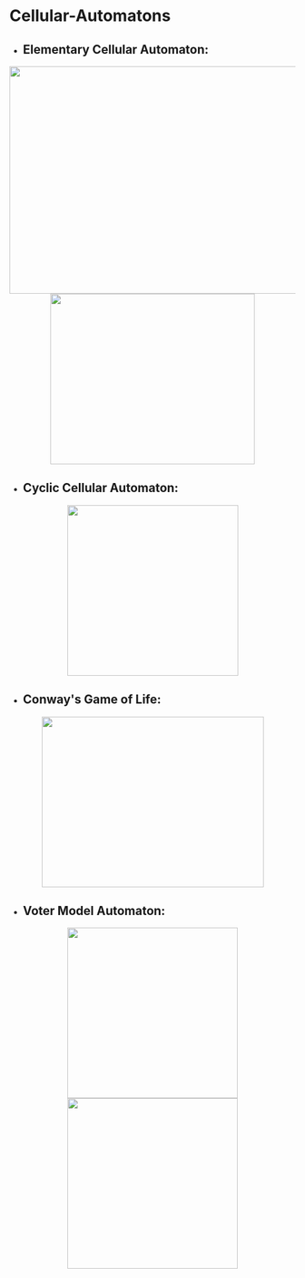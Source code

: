 # Cellular-Automatons

- ## Elementary Cellular Automaton:

<p align="center">
  <img width="760" height="400" src="https://user-images.githubusercontent.com/64698354/148689253-76043c2f-8d2c-454a-8b21-38359f53320f.png">

  <img width="360" height="300" src="https://user-images.githubusercontent.com/64698354/148689259-06be4c0f-12ad-4063-b4d5-ef14619c6fb2.gif">
</p>
  
- ## Cyclic Cellular Automaton:

<p align="center">
  <img width="301" height="300" src="https://user-images.githubusercontent.com/64698354/148690273-1f5e9e1e-bdc4-4e4c-87eb-e635563d3304.png">
  <!---
  <img width="378" height="300" src="https://user-images.githubusercontent.com/64698354/148690698-980261b4-29d8-43a0-8389-c7ea94877b8e.gif">
  -->
</p>

- ## Conway's Game of Life:

<p align="center">
  <img width="391" height="300" src="https://user-images.githubusercontent.com/64698354/148691351-199adb0a-23d5-4db0-b885-006db1a37096.gif">
</p>


- ## Voter Model Automaton:

<p align="center">
  <img width="300" height="300" src="https://user-images.githubusercontent.com/64698354/148691614-3a684cf7-ecba-4212-bbaa-311e8afd6b81.png">
  <img width="300" height="300" src="https://user-images.githubusercontent.com/64698354/148691615-896e2b04-116a-4787-9c04-5ee8af1ff8d5.png">
</p>
